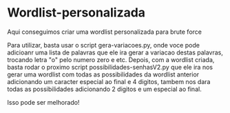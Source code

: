 # Wordlist-personalizada
Aqui conseguimos criar uma wordlist personalizada para brute force

Para utilizar, basta usar o script gera-variacoes.py, onde voce pode adicioanr uma lista de palavras que ele ira gerar a variacao destas palavras, trocando letra "o" pelo numero zero e etc.
Depois, com a wordlist criada, basta rodar o proximo script possibilidades-senhasV2.py que ele ira nos gerar uma wordlist com todas as possibilidades da wordlist anterior adicionando um caracter especial ao final e 4 digitos, tambem nos dara todas as possibilidades adicionando 2 digitos e um especial ao final. 

Isso pode ser melhorado!
